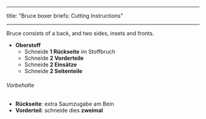 - - -
title: "Bruce boxer briefs: Cutting Instructions"
- - -

Bruce consists of a back, and two sides, insets and fronts.

- **Oberstoff**
  - Schneide **1 Rückseite** im Stoffbruch
  - Schneide **2 Vorderteile**
  - Schneide **2 Einsätze**
  - Schneide **2 Seitenteile**

<Warning>

###### Vorbehalte

- **Rückseite**: extra Saumzugabe am Bein
- **Vorderteil**: schneide dies **zweimal**

</Warning>
